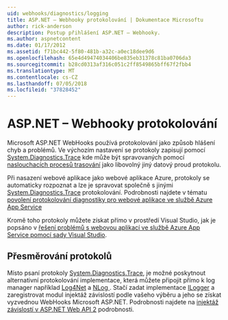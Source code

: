 ```yaml
---
uid: webhooks/diagnostics/logging
title: ASP.NET – Webhooky protokolování | Dokumentace Microsoftu
author: rick-anderson
description: Postup přihlášení ASP.NET – Webhooky.
ms.author: aspnetcontent
ms.date: 01/17/2012
ms.assetid: f71bc442-5f80-481b-a32c-a0ec18dee9d6
ms.openlocfilehash: 65e4d49474034406be835eb31378c81ba0706da3
ms.sourcegitcommit: b28cd0313af316c051c2ff8549865bff67f2fbb4
ms.translationtype: MT
ms.contentlocale: cs-CZ
ms.lasthandoff: 07/05/2018
ms.locfileid: "37828452"
---
```

# <a name="aspnet-webhooks-logging"></a>ASP.NET – Webhooky protokolování

Microsoft ASP.NET WebHooks používá protokolování jako způsob hlášení chyb a problémů. Ve výchozím nastavení se protokoly zapisují pomocí [System.Diagnostics.Trace](https://msdn.microsoft.com/library/system.diagnostics.trace) kde může být spravovaných pomocí [naslouchacích procesů trasování](https://msdn.microsoft.com/library/system.diagnostics.tracelistener.aspx) jako libovolný jiný datový proud protokolu.

Při nasazení webové aplikace jako webové aplikace Azure, protokoly se automaticky rozpoznat a lze je spravovat společně s jinými [System.Diagnostics.Trace](https://msdn.microsoft.com/library/system.diagnostics.trace) protokolování. Podrobnosti najdete v tématu [povolení protokolování diagnostiky pro webové aplikace ve službě Azure App Service](https://azure.microsoft.com/documentation/articles/web-sites-enable-diagnostic-log/)

Kromě toho protokoly můžete získat přímo v prostředí Visual Studio, jak je popsáno v [řešení problémů s webovou aplikací ve službě Azure App Service pomocí sady Visual Studio](https://azure.microsoft.com/documentation/articles/web-sites-dotnet-troubleshoot-visual-studio/#webserverlogs).

## <a name="redirecting-logs"></a>Přesměrování protokolů

Místo psaní protokoly [System.Diagnostics.Trace](https://msdn.microsoft.com/library/system.diagnostics.trace), je možné poskytnout alternativní protokolování implementace, která můžete připojit přímo k log manager například [Log4Net](http://logging.apache.org/log4net/) a [NLog ](http://nlog-project.org/). Stačí zadat implementace [ILogger](https://github.com/aspnet/WebHooks/blob/master/src/Microsoft.AspNet.WebHooks.Common/Diagnostics/ILogger.cs) a zaregistrovat modul injektáž závislostí podle vašeho výběru a jeho se získat vyzvednou WebHooks Microsoft ASP.NET. Podrobnosti najdete na [injektáž závislostí v ASP.NET Web API 2](https://www.asp.net/web-api/overview/advanced/dependency-injection) podrobnosti.
